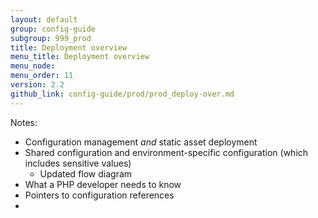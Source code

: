 ```yaml
---
layout: default
group: config-guide
subgroup: 999_prod
title: Deployment overview
menu_title: Deployment overview
menu_node: 
menu_order: 11
version: 2.2
github_link: config-guide/prod/prod_deploy-over.md
---
```


Notes:

*	Configuration management _and_ static asset deployment
*	Shared configuration and environment-specific configuration (which includes sensitive values)
	*	Updated flow diagram
*	What a PHP developer needs to know
*	Pointers to configuration references
*	
